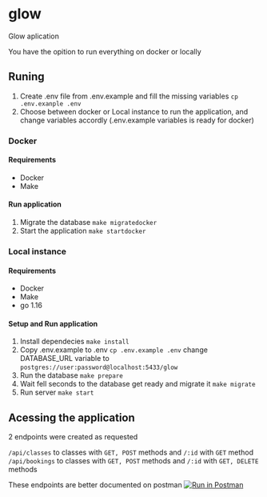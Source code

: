 # glow

Glow aplication

You have the opition to run everything on docker or locally

## Runing

1. Create .env file from .env.example and fill the missing variables `cp .env.exanple .env`
2. Choose between docker or Local instance to run the application, and change variables accordly (.env.example variables is ready for docker)

### Docker

#### Requirements

* Docker
* Make

#### Run application

1. Migrate the database `make migratedocker`
2. Start the application `make startdocker`

### Local instance

#### Requirements

* Docker
* Make
* go 1.16

#### Setup and Run application

1. Install dependecies `make install`
2. Copy .env.example to .env `cp .env.example .env` change DATABASE_URL variable to `postgres://user:password@localhost:5433/glow`
3. Run the database `make prepare`
4. Wait fell seconds to the database get ready and migrate it `make migrate`
5. Run server `make start`


## Acessing the application

2 endpoints were created as requested

`/api/classes` to classes with `GET, POST` methods and `/:id` with `GET` method  
`/api/bookings` to classes with `GET, POST` methods and `/:id` with `GET, DELETE` methods

These endpoints are better documented on postman [![Run in Postman](https://run.pstmn.io/button.svg)](https://app.getpostman.com/run-collection/c4dfa10a25252877c45d)
